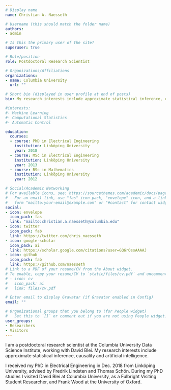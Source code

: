 ```yaml
---
# Display name
name: Christian A. Naesseth

# Username (this should match the folder name)
authors:
- admin

# Is this the primary user of the site?
superuser: true

# Role/position
role: Postdoctoral Research Scientist

# Organizations/Affiliations
organizations:
- name: Columbia University
  url: ""

# Short bio (displayed in user profile at end of posts)
bio: My research interests include approximate statistical inference, causality and artificial intelligence.

#interests:
#- Machine Learning
#- Computational Statistics
#- Automatic Control

education:
  courses:
  - course: PhD in Electrical Engineering
    institution: Linköping University
    year: 2018
  - course: MSc in Electrical Engineering
    institution: Linköping University
    year: 2013
  - course: BSc in Mathematics
    institution: Linköping University
    year: 2012

# Social/Academic Networking
# For available icons, see: https://sourcethemes.com/academic/docs/page-builder/#icons
#   For an email link, use "fas" icon pack, "envelope" icon, and a link in the
#   form "mailto:your-email@example.com" or "#contact" for contact widget.
social:
- icon: envelope
  icon_pack: fas
  link: "mailto:christian.a.naesseth@columbia.edu"
- icon: twitter
  icon_pack: fab
  link: https://twitter.com/chris_naesseth
- icon: google-scholar
  icon_pack: ai
  link: https://scholar.google.com/citations?user=GQ6rOssAAAAJ
- icon: github
  icon_pack: fab
  link: https://github.com/naesseth
# Link to a PDF of your resume/CV from the About widget.
# To enable, copy your resume/CV to `static/files/cv.pdf` and uncomment the lines below.
# - icon: cv
#   icon_pack: ai
#   link: files/cv.pdf

# Enter email to display Gravatar (if Gravatar enabled in Config)
email: ""

# Organizational groups that you belong to (for People widget)
#   Set this to `[]` or comment out if you are not using People widget.
user_groups:
- Researchers
- Visitors
---
```


I am a postdoctoral research scientist at the Columbia University Data Science Institute,  working with David Blei. My research interests include approximate statistical inference, causality and artificial intelligence.

I received my PhD in Electrical Engineering in Dec. 2018 from Linköping University, advised by Fredrik Lindsten and Thomas Schön. During my PhD studies I visited David Blei at Columbia University, as a Fulbright Visiting Student Researcher, and Frank Wood at the University of Oxford. 
